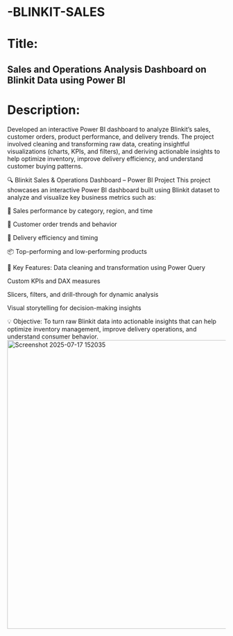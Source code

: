 # -BLINKIT-SALES
#  **Title**:
## Sales and Operations Analysis Dashboard on Blinkit Data using Power BI

# **Description**:
Developed an interactive Power BI dashboard to analyze Blinkit’s sales, customer orders, product performance, and delivery trends. The project involved cleaning and transforming raw data, creating insightful visualizations (charts, KPIs, and filters), and deriving actionable insights to help optimize inventory, improve delivery efficiency, and understand customer buying patterns.


🔍 Blinkit Sales & Operations Dashboard – Power BI Project
This project showcases an interactive Power BI dashboard built using Blinkit dataset to analyze and visualize key business metrics such as:

🛒 Sales performance by category, region, and time

👥 Customer order trends and behavior

🚚 Delivery efficiency and timing

📦 Top-performing and low-performing products

📌 Key Features:
Data cleaning and transformation using Power Query

Custom KPIs and DAX measures

Slicers, filters, and drill-through for dynamic analysis

Visual storytelling for decision-making insights

💡 Objective:
To turn raw Blinkit data into actionable insights that can help optimize inventory management, improve delivery operations, and understand consumer behavior.
<img width="1059" height="666" alt="Screenshot 2025-07-17 152035" src="https://github.com/user-attachments/assets/89bbd402-6b6b-419c-bf04-34b423f87019" />
